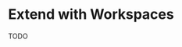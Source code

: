 # Extend with Workspaces

<!--
https://github.com/RobinHeidenis/hermes
https://github.com/flojoy-ai/cloud
-->

TODO
